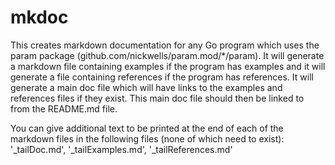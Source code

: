 <!-- Created by mkdoc DO NOT EDIT. -->

# mkdoc

This creates markdown documentation for any Go program which uses the param
package (github.com/nickwells/param.mod/*/param). It will generate a markdown
file containing examples if the program has examples and it will generate a file
containing references if the program has references. It will generate a main doc
file which will have links to the examples and references files if they exist.
This main doc file should then be linked to from the README.md file.

You can give additional text to be printed at the end of each of the markdown
files in the following files (none of which need to exist): '_tailDoc.md',
'_tailExamples.md', '_tailReferences.md'



